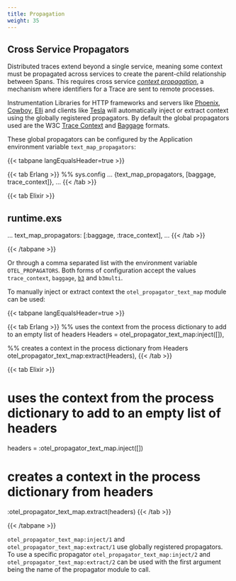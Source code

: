 ```yaml
---
title: Propagation
weight: 35
---
```


## Cross Service Propagators

Distributed traces extend beyond a single service, meaning some context must be
propagated across services to create the parent-child relationship between
Spans. This requires cross service
[_context propagation_](/docs/specification/otel/overview/#context-propagation),
a mechanism where identifiers for a Trace are sent to remote processes.

Instrumentation Libraries for HTTP frameworks and servers like
[Phoenix](https://github.com/open-telemetry/opentelemetry-erlang-contrib/tree/main/instrumentation/opentelemetry_phoenix),
[Cowboy](https://github.com/open-telemetry/opentelemetry-erlang-contrib/tree/main/instrumentation/opentelemetry_cowboy),
[Elli](https://github.com/open-telemetry/opentelemetry-erlang-contrib/tree/main/instrumentation/opentelemetry_elli)
and clients like
[Tesla](https://github.com/open-telemetry/opentelemetry-erlang-contrib/tree/main/instrumentation/opentelemetry_tesla)
will automatically inject or extract context using the globally registered
propagators. By default the global propagators used are the W3C
[Trace Context](https://w3c.github.io/trace-context/) and
[Baggage](https://www.w3.org/TR/baggage/) formats.

These global propagators can be configured by the Application environment
variable `text_map_propagators`:

<!-- prettier-ignore-start -->
{{< tabpane langEqualsHeader=true >}}

{{< tab Erlang >}}
%% sys.config
...
{text_map_propagators, [baggage,
                        trace_context]},
...
{{< /tab >}}

{{< tab Elixir >}}
## runtime.exs
...
text_map_propagators: [:baggage, :trace_context],
...
{{< /tab >}}

{{< /tabpane >}}
<!-- prettier-ignore-end -->

Or through a comma separated list with the environment variable
`OTEL_PROPAGATORS`. Both forms of configuration accept the values
`trace_context`, `baggage`, [`b3`](https://github.com/openzipkin/b3-propagation)
and `b3multi`.

To manually inject or extract context the `otel_propagator_text_map` module can
be used:

<!-- prettier-ignore-start -->
{{< tabpane langEqualsHeader=true >}}

{{< tab Erlang >}}
%% uses the context from the process dictionary to add to an empty list of headers
Headers = otel_propagator_text_map:inject([]),

%% creates a context in the process dictionary from Headers
otel_propagator_text_map:extract(Headers),
{{< /tab >}}

{{< tab Elixir >}}
# uses the context from the process dictionary to add to an empty list of headers
headers = :otel_propagator_text_map.inject([])

# creates a context in the process dictionary from headers
:otel_propagator_text_map.extract(headers)
{{< /tab >}}

{{< /tabpane >}}
<!-- prettier-ignore-end -->

`otel_propagator_text_map:inject/1` and `otel_propagator_text_map:extract/1` use
globally registered propagators. To use a specific propagator
`otel_propagator_text_map:inject/2` and `otel_propagator_text_map:extract/2` can
be used with the first argument being the name of the propagator module to call.
